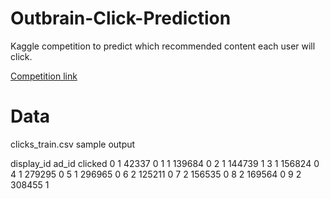 # Outbrain-Click-Prediction
Kaggle competition to predict which recommended content each user will click.

[Competition link](https://www.kaggle.com/c/outbrain-click-prediction)

# Data
clicks_train.csv
sample output

   display_id   ad_id  clicked
0           1   42337        0
1           1  139684        0
2           1  144739        1
3           1  156824        0
4           1  279295        0
5           1  296965        0
6           2  125211        0
7           2  156535        0
8           2  169564        0
9           2  308455        1